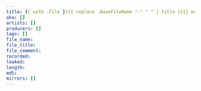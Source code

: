 ```yaml
---
title: {{ with .File }}{{ replace .BaseFileName "-" " " | title }}{{ end }}
aka: []
artists: []
producers: []
tags: []
file_name: 
file_title: 
file_comment:
recorded: 
leaked:
length: 
md5: 
mirrors: []
---
```

